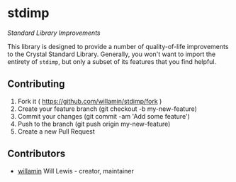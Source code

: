 # stdimp

_Standard Library Improvements_

This library is designed to provide a number of quality-of-life improvements to the Crystal Standard Library. Generally, you won't want to import the entirety of `stdimp`, but only a subset of its features that you find helpful.

## Contributing

1. Fork it ( https://github.com/willamin/stdimp/fork )
2. Create your feature branch (git checkout -b my-new-feature)
3. Commit your changes (git commit -am 'Add some feature')
4. Push to the branch (git push origin my-new-feature)
5. Create a new Pull Request

## Contributors

- [willamin](https://github.com/willamin) Will Lewis - creator, maintainer
